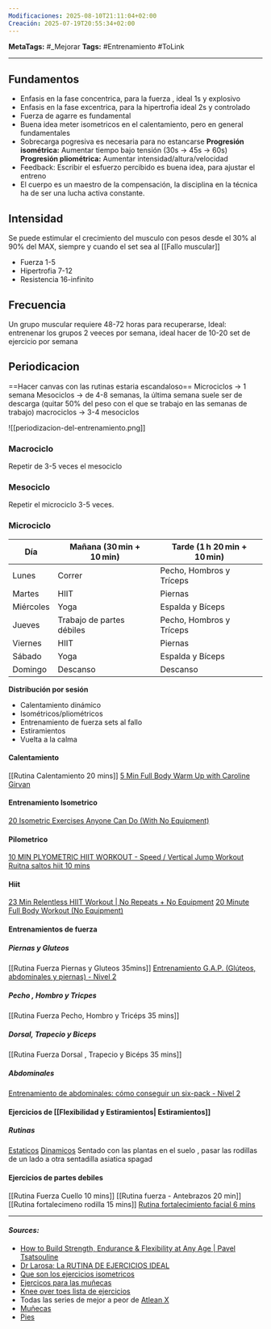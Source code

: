 ```yaml
---
Modificaciones: 2025-08-10T21:11:04+02:00
Creación: 2025-07-19T20:55:34+02:00
---
```

**MetaTags:** #_Mejorar
**Tags:** #Entrenamiento #ToLink 
- - -
## Fundamentos
- Enfasis en la fase concentrica, para la fuerza , ideal 1s y explosivo
- Enfasis en la fase excentrica, para la hipertrofia ideal 2s y controlado
- Fuerza de agarre es fundamental
- Buena idea meter isometricos en el calentamiento, pero en general fundamentales
- Sobrecarga pogresiva es necesaria para no estancarse
		**Progresión isométrica:** Aumentar tiempo bajo tensión (30s → 45s → 60s)
		**Progresión pliométrica:** Aumentar intensidad/altura/velocidad
- Feedback: Escribir el esfuerzo percibido es buena idea, para ajustar el entreno
- El cuerpo es un maestro de la compensación, la disciplina en la técnica ha de ser una lucha activa constante.
## Intensidad
Se puede estimular el crecimiento del musculo con pesos desde el 30% al 90% del MAX, siempre y cuando el set sea al  [[Fallo muscular]]
- Fuerza 1-5
- Hipertrofia 7-12
- Resistencia 16-infinito
## Frecuencia
Un grupo muscular requiere 48-72 horas para recuperarse, 
Ideal: entrenenar los grupos 2 veeces por semana, ideal hacer de 10-20 set de ejercicio por semana
## Periodicacion
==Hacer canvas con las rutinas estaria escandaloso==
Microciclos -> 1 semana
Mesociclos -> de 4-8 semanas, la última semana suele ser de descarga (quitar 50% del peso con el que se trabajo en las semanas de trabajo)
macrociclos -> 3-4 mesociclos

![[periodizacion-del-entrenamiento.png]]

### Macrociclo
Repetir de 3-5 veces el mesociclo
### Mesociclo
Repetir el microciclo 3-5 veces.
### Microciclo
	
| Día       | Mañana (30 min + 10 min)  | Tarde (1 h 20 min + 10 min) |
| --------- | ------------------------- | --------------------------- |
| Lunes     | Correr                    | Pecho, Hombros y Tríceps    |
| Martes    | HIIT                      | Piernas                     |
| Miércoles | Yoga                      | Espalda y Bíceps            |
| Jueves    | Trabajo de partes débiles | Pecho, Hombros y Tríceps    |
| Viernes   | HIIT                      | Piernas                     |
| Sábado    | Yoga                      | Espalda y Bíceps            |
| Domingo   | Descanso                  | Descanso                    |

**Distribución por sesión**
- Calentamiento dinámico
- Isométricos/pliométricos
- Entrenamiento de fuerza sets al fallo
- Estiramientos
- Vuelta a la calma
#### Calentamiento
[[Rutina Calentamiento 20 mins]]
[5 Min Full Body Warm Up with Caroline Girvan](https://www.youtube.com/watch?v=c0VxUFHdYzs)
#### Entrenamiento Isometrico
[20 Isometric Exercises Anyone Can Do (With No Equipment)](https://www.youtube.com/watch?v=VH5F-dKoM98)
#### Pilometrico
[10 MIN PLYOMETRIC HIIT WORKOUT - Speed / Vertical Jump Workout](https://www.youtube.com/watch?v=x84r0G2gYII)
[Ruitna saltos hiit 10 mins](https://www.youtube.com/watch?v=A9zxzfxdw30)
#### Hiit
[23 Min Relentless HIIT Workout | No Repeats + No Equipment](https://www.youtube.com/watch?v=d-g1RsMEOdA)
[20 Minute Full Body Workout (No Equipment)](https://www.youtube.com/watch?v=Yu20j5jGHTc)
#### Entrenamientos de fuerza
##### Piernas y Gluteos
[[Rutina Fuerza Piernas y Gluteos 35mins]]
[Entrenamiento G.A.P. (Glúteos, abdominales y piernas) - Nivel 2](https://www.youtube.com/watch?v=k13Y1-u5GdE)
##### Pecho , Hombro y Tricpes 
[[Rutina Fuerza Pecho, Hombro y Tricéps 35 mins]]
##### Dorsal, Trapecio y Biceps
[[Rutina Fuerza Dorsal , Trapecio y Bicéps 35 mins]]
##### Abdominales
[Entrenamiento de abdominales: cómo conseguir un six-pack - Nivel 2](https://www.youtube.com/watch?v=44mgUselcDU&t=2s)
#### Ejercicios de [[Flexibilidad y Estiramientos| Estiramientos]]
##### Rutinas
[Estaticos](https://www.hingehealth.com/resources/articles/static-stretching/)
[Dinamicos](https://www.youtube.com/watch?v=iQc4lLYljbk)
Sentado con las plantas en el suelo , pasar las rodillas de un lado a otra
sentadilla asiatica
spagad
#### Ejercicios de partes debiles
[[Rutina Fuerza Cuello 10 mins]]
[[Rutina fuerza - Antebrazos 20 min]]
[[Rutina fortalecimeno rodilla 15 mins]]
[Rutina fortalecimiento facial 6 mins](https://www.youtube.com/watch?v=oJIk2PyukjY)

- - - 
#### ***Sources:***
- [How to Build Strength, Endurance & Flexibility at Any Age | Pavel Tsatsouline](https://www.youtube.com/watch?v=Z3OpxT65fKw&list=PL5BHa7fj27WWvSgJkDr107Cqpa9ALjGeT&index=17)
- [Dr Larosa: La RUTINA DE EJERCICIOS IDEAL](https://www.youtube.com/watch?v=nXidfXJ5FmM)
- [Que son los ejercicios isometricos](https://health.clevelandclinic.org/what-is-isometric-exercise)
- [Ejercicos para las muñecas](https://www.youtube.com/watch?v=pTkcb8HAtqg)
- [Knee over toes lista de ejercicios](https://a1athlete.com/knees-over-toes-guy-exercises/)
- Todas las series de mejor a peor de [Atlean X](https://www.youtube.com/c/ATHLEANXEspa%C3%B1ol)
- [Muñecas](https://www.youtube.com/watch?v=ssM2b_L8ClQ)
- [Pies](https://www.youtube.com/watch?v=S5xKokqeOb4&t=486s)